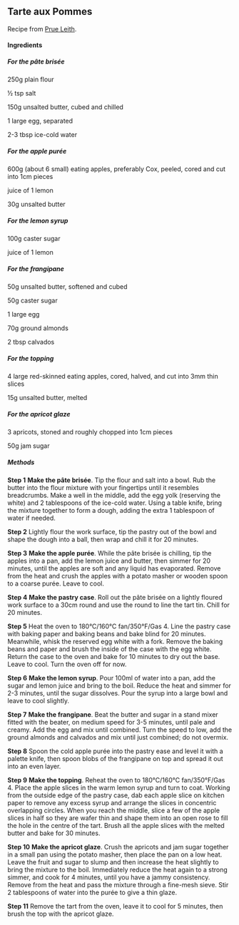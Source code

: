 ##  Tarte aux Pommes

Recipe from [Prue Leith](https://thegreatbritishbakeoff.co.uk/recipes/all/prue-leiths-tarte-aux-pommes/).

#### Ingredients

##### For the pâte brisée

250g plain flour

½ tsp salt

150g unsalted butter, cubed and chilled

1 large egg, separated

2-3 tbsp ice-cold water

##### For the apple purée

600g (about 6 small) eating apples, preferably Cox, peeled, cored and cut into 1cm pieces

juice of 1 lemon

30g unsalted butter

##### For the lemon syrup

100g caster sugar

juice of 1 lemon

##### For the frangipane

50g unsalted butter, softened and cubed

50g caster sugar

1 large egg

70g ground almonds

2 tbsp calvados

##### For the topping

4 large red-skinned eating apples, cored, halved, and cut into 3mm thin slices

15g unsalted butter, melted

##### For the apricot glaze

3 apricots, stoned and roughly chopped into 1cm pieces

50g jam sugar



##### Methods

**Step 1**
**Make the pâte brisée**. Tip the flour and salt into a bowl. Rub the butter into the flour mixture with your fingertips until it resembles breadcrumbs. Make a well in the middle, add the egg yolk (reserving the white) and 2 tablespoons of the ice-cold water. Using a table knife, bring the mixture together to form a dough, adding the extra 1 tablespoon of water if needed.

**Step 2**
Lightly flour the work surface, tip the pastry out of the bowl and shape the dough into a ball, then wrap and chill it for 20 minutes.

**Step 3**
**Make the apple purée**. While the pâte brisée is chilling, tip the apples into a pan, add the lemon juice and butter, then simmer for 20 minutes, until the apples are soft and any liquid has evaporated. Remove from the heat and crush the apples with a potato masher or wooden spoon to a coarse purée. Leave to cool.

**Step 4**
**Make the pastry case**. Roll out the pâte brisée on a lightly floured work surface to a 30cm round and use the round to line the tart tin. Chill for 20 minutes.

**Step 5**
Heat the oven to 180°C/160°C fan/350°F/Gas 4. Line the pastry case with baking paper and baking beans and bake blind for 20 minutes. Meanwhile, whisk the reserved egg white with a fork. Remove the baking beans and paper and brush the inside of the case with the egg white. Return the case to the oven and bake for 10 minutes to dry out the base. Leave to cool. Turn the oven off for now.

**Step 6**
**Make the lemon syrup**. Pour 100ml of water into a pan, add the sugar and lemon juice and bring to the boil. Reduce the heat and simmer for 2-3 minutes, until the sugar dissolves. Pour the syrup into a large bowl and leave to cool slightly.

**Step 7**
**Make the frangipane**. Beat the butter and sugar in a stand mixer fitted with the beater, on medium speed for 3-5 minutes, until pale and creamy. Add the egg and mix until combined. Turn the speed to low, add the ground almonds and calvados and mix until just combined; do not overmix.

**Step 8**
Spoon the cold apple purée into the pastry ease and level it with a palette knife, then spoon blobs of the frangipane on top and spread it out into an even layer.

**Step 9**
**Make the topping**. Reheat the oven to 180°C/160°C fan/350°F/Gas 4. Place the apple slices in the warm lemon syrup and turn to coat. Working from the outside edge of the pastry case, dab each apple slice on kitchen paper to remove any excess syrup and arrange the slices in concentric overlapping circles. When you reach the middle, slice a few of the apple slices in half so they are wafer thin and shape them into an open rose to fill the hole in the centre of the tart. Brush all the apple slices with the melted butter and bake for 30 minutes.

**Step 10**
**Make the apricot glaze**. Crush the apricots and jam sugar together in a small pan using the potato masher, then place the pan on a low heat. Leave the fruit and sugar to slump and then increase the heat slightly to bring the mixture to the boil. Immediately reduce the heat again to a strong simmer, and cook for 4 minutes, until you have a jammy consistency. Remove from the heat and pass the mixture through a fine-mesh sieve. Stir 2 tablespoons of water into the purée to give a thin glaze.

**Step 11**
Remove the tart from the oven, leave it to cool for 5 minutes, then brush the top with the apricot glaze.